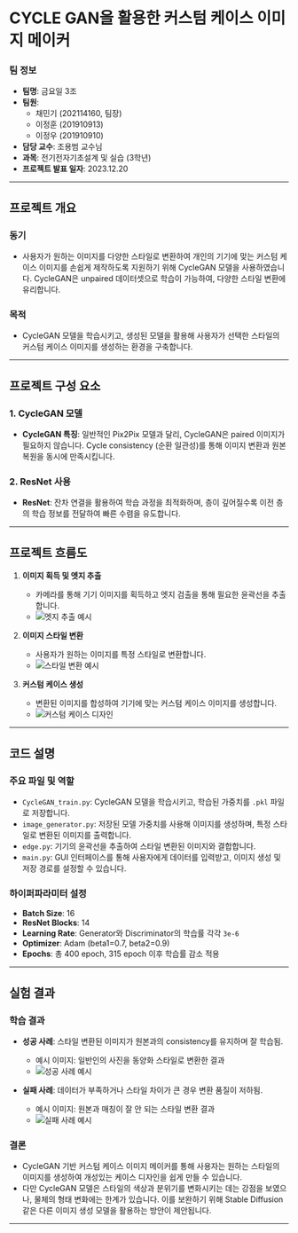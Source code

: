 
# CYCLE GAN을 활용한 커스텀 케이스 이미지 메이커

### 팀 정보
- **팀명**: 금요일 3조
- **팀원**: 
  - 채민기 (202114160, 팀장)
  - 이정훈 (201910913)
  - 이정우 (201910910)
- **담당 교수**: 조용범 교수님
- **과목**: 전기전자기초설계 및 실습 (3학년)
- **프로젝트 발표 일자**: 2023.12.20

---

## 프로젝트 개요

### 동기
- 사용자가 원하는 이미지를 다양한 스타일로 변환하여 개인의 기기에 맞는 커스텀 케이스 이미지를 손쉽게 제작하도록 지원하기 위해 CycleGAN 모델을 사용하였습니다. CycleGAN은 unpaired 데이터셋으로 학습이 가능하여, 다양한 스타일 변환에 유리합니다.

### 목적
- CycleGAN 모델을 학습시키고, 생성된 모델을 활용해 사용자가 선택한 스타일의 커스텀 케이스 이미지를 생성하는 환경을 구축합니다.

---

## 프로젝트 구성 요소

### 1. CycleGAN 모델
- **CycleGAN 특징**: 일반적인 Pix2Pix 모델과 달리, CycleGAN은 paired 이미지가 필요하지 않습니다. Cycle consistency (순환 일관성)를 통해 이미지 변환과 원본 복원을 동시에 만족시킵니다.
  
### 2. ResNet 사용
- **ResNet**: 잔차 연결을 활용하여 학습 과정을 최적화하며, 층이 깊어질수록 이전 층의 학습 정보를 전달하여 빠른 수렴을 유도합니다.

---

## 프로젝트 흐름도

1. **이미지 획득 및 엣지 추출**
    - 카메라를 통해 기기 이미지를 획득하고 엣지 검출을 통해 필요한 윤곽선을 추출합니다.
    - ![엣지 추출 예시](images/edge_detection_example.jpg)

2. **이미지 스타일 변환**
    - 사용자가 원하는 이미지를 특정 스타일로 변환합니다.
    - ![스타일 변환 예시](images/style_transfer_example.jpg)

3. **커스텀 케이스 생성**
    - 변환된 이미지를 합성하여 기기에 맞는 커스텀 케이스 이미지를 생성합니다.
    - ![커스텀 케이스 디자인](images/custom_case_design.jpg)

---

## 코드 설명

### 주요 파일 및 역할
- `CycleGAN_train.py`: CycleGAN 모델을 학습시키고, 학습된 가중치를 `.pkl` 파일로 저장합니다.
- `image_generator.py`: 저장된 모델 가중치를 사용해 이미지를 생성하며, 특정 스타일로 변환된 이미지를 출력합니다.
- `edge.py`: 기기의 윤곽선을 추출하여 스타일 변환된 이미지와 결합합니다.
- `main.py`: GUI 인터페이스를 통해 사용자에게 데이터를 입력받고, 이미지 생성 및 저장 경로를 설정할 수 있습니다.

### 하이퍼파라미터 설정
- **Batch Size**: 16
- **ResNet Blocks**: 14
- **Learning Rate**: Generator와 Discriminator의 학습률 각각 `3e-6`
- **Optimizer**: Adam (beta1=0.7, beta2=0.9)
- **Epochs**: 총 400 epoch, 315 epoch 이후 학습률 감소 적용

---

## 실험 결과

### 학습 결과
- **성공 사례**: 스타일 변환된 이미지가 원본과의 consistency를 유지하며 잘 학습됨.
  - 예시 이미지: 일반인의 사진을 동양화 스타일로 변환한 결과
  - ![성공 사례 예시](images/successful_example.jpg)

- **실패 사례**: 데이터가 부족하거나 스타일 차이가 큰 경우 변환 품질이 저하됨.
  - 예시 이미지: 원본과 매칭이 잘 안 되는 스타일 변환 결과
  - ![실패 사례 예시](images/failure_example.jpg)

### 결론
- CycleGAN 기반 커스텀 케이스 이미지 메이커를 통해 사용자는 원하는 스타일의 이미지를 생성하여 개성있는 케이스 디자인을 쉽게 만들 수 있습니다.
- 다만 CycleGAN 모델은 스타일의 색상과 분위기를 변화시키는 데는 강점을 보였으나, 물체의 형태 변화에는 한계가 있습니다. 이를 보완하기 위해 Stable Diffusion 같은 다른 이미지 생성 모델을 활용하는 방안이 제안됩니다.

---


  
